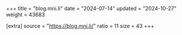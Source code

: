 +++
title = "blog.mni.li"
date = "2024-07-14"
updated = "2024-10-27"
weight = 43683

[extra]
source = "https://blog.mni.li/"
ratio = 11
size = 43
+++
